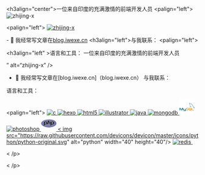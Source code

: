 <h3align="center">一位来自印度的充满激情的前端开发人员</h3> <palign="left"><img src="https://komarev.com/ghpvc/?username=zhijing-x&label=Profile% 20views&color=0e75b6&style=flat" alt="zhijing-x" /> </p> <palign="left"> <a href="https://github.com/ryo-ma/github-profile-tropy" ><img src="https://github-profile-tropy.vercel.app/?username=zhijing-x" alt="zhijing-x" /></a> </p> - 📝 我经常写文章在[blog.iwexe.cn](blog.iwexe.cn) <h3align="left">与我联系：</h3> <palign="left"> </p> <h3align="left" >语言和工具：</h3>
一位来自印度的充满激情的前端开发人员

” alt=“zhijing-x” />
- 📝 我经常写文章在[blog.iwexe.cn]（blog.iwexe.cn） 与我联系：

语言和工具：












<palign="left"> <a href="https://www.cprogramming.com/" target="_blank" rel="noreferrer"> <img src="https://raw.githubusercontent.com/ devicons/devicon/master/icons/c/c-original.svg" alt="c" width="40" height="40"/> </a> <a href="hexo.io/" target=" _blank" rel="noreferrer"> <img src="https://www.vectorlogo.zone/logos/hexoio/hexoio-icon.svg" alt="hexo" width="40" height="40"/> </a> <a href="https://www.w3.org/html/" target="_blank" rel="noreferrer"> <img src="https://raw.githubusercontent.com/devicons/ devicon/master/icons/html5/html5-original-wordmark.svg" alt="html5" width="40" height="40"/> </a> <a href="https://www.adobe. com/in/products/illustrator.html" target="_blank" rel="noreferrer"> <img src="https://www.vectorlogo.zone/logos/adobe_illustrator/adobe_illustrator-icon.svg" alt="illustrator " width="40" height="40"/> </a> <a href="https://www.java.com" target="_blank" rel="noreferrer"> <img src="https: //raw.githubusercontent.com/devicons/devicon/master/icons/java/java-original.svg" alt="java" width="40" height="40"/> </a> <a href=" https://www.mongodb.com/" target="_blank" rel="noreferrer"> <img src="https://raw.githubusercontent.com/devicons/devicon/master/icons/mongodb/mongodb-original -wordmark.svg" alt="mongodb" width="40" height="40"/> </a> <a href="https://www.mysql.com/" target="_blank" rel=" noreferrer"> <img src="https://raw.githubusercontent.com/devicons/devicon/master/icons/mysql/mysql-original-wordmark.svg" alt="mysql" width="40" height="40 "/> </a> <a href="https://www.photoshop.com/en" target="_blank" rel="noreferrer"> <img src="https://raw.githubusercontent.com/ devicons/devicon/master/icons/photoshop/photoshop-line.svg" alt="photoshop" width="40" height="40"/> </a> <a href="https://www.php. net" target="_blank" rel="noreferrer"> <img src="https://raw.githubusercontent.com/devicons/devicon/master/icons/php/php-original.svg" alt="php" width="40" height="40"/> </a> <a href="https://www.python.org" target="_blank" rel="noreferrer"> < img src="https://raw.githubusercontent.com/devicons/devicon/master/icons/python/python-original.svg" alt="python" width="40" height="40"/> </a > <a href="https://redis.io" target="_blank" rel="noreferrer"> <img src="https://raw.githubusercontent.com/devicons/devicon/master/icons/redis/ redis-original-wordmark.svg" alt="redis" width="40" height="40"/> </a>  

</p> <p><imgalign="left" src="https:// github-readme-stats.vercel.app/api/top-langs?username=zhijing-x&show_icons=true&locale=en&layout=compact" alt="zhijing-x" /></p>




<p><imgalign=“center”src=“https://github-readme-stats.vercel.app/api?username=zhijing-x&show_icons=true&locale=en”alt=“zhijing-x”/> </p>

<p><imgalign="center" src="https://github-readme-streak-stats.herokuapp.com/?user=zhijing-x&" alt="zhijing-x" />< /p>


< /p>



 